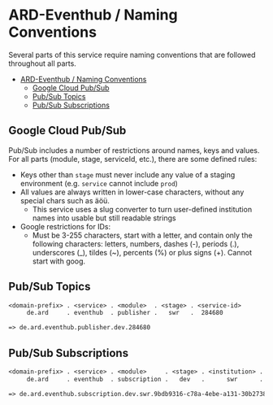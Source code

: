 # ARD-Eventhub / Naming Conventions

Several parts of this service require naming conventions that are followed throughout all parts.  

- [ARD-Eventhub / Naming Conventions](#ard-eventhub--naming-conventions)
  - [Google Cloud Pub/Sub](#google-cloud-pubsub)
  - [Pub/Sub Topics](#pubsub-topics)
  - [Pub/Sub Subscriptions](#pubsub-subscriptions)

## Google Cloud Pub/Sub

Pub/Sub includes a number of restrictions around names, keys and values. For all parts (module, stage, serviceId, etc.), there are some defined rules:

- Keys other than `stage` must never include any value of a staging environment (e.g. `service` cannot include `prod`)
- All values are always written in lower-case characters, without any special chars such as äöü.
  - This service uses a slug converter to turn user-defined institution names into usable but still readable strings
- Google restrictions for IDs:
  - Must be 3-255 characters, start with a letter, and contain only the following characters: letters, numbers, dashes (-), periods (.), underscores (_), tildes (~), percents (%) or plus signs (+). Cannot start with goog.

## Pub/Sub Topics

```txt
<domain-prefix> . <service> . <module>  . <stage> . <service-id>
     de.ard     . eventhub  . publisher .   swr   .  284680

=> de.ard.eventhub.publisher.dev.284680
```

## Pub/Sub Subscriptions

```txt
<domain-prefix> . <service> . <module>     . <stage> . <institution> . <uid>
     de.ard     . eventhub  . subscription .   dev   .      swr      . 9bdb9316-c78a-4ebe-a131-30b2738435a3

=> de.ard.eventhub.subscription.dev.swr.9bdb9316-c78a-4ebe-a131-30b2738435a3
```
